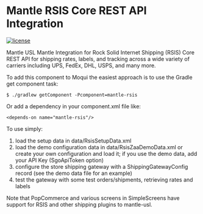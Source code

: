 # Mantle RSIS Core REST API Integration

[![license](http://img.shields.io/badge/license-CC0%201.0%20Universal-blue.svg)](https://github.com/moqui/mantle-rsis/blob/master/LICENSE.md)

Mantle USL Mantle Integration for Rock Solid Internet Shipping (RSIS) Core REST API for shipping rates, labels, and tracking across a wide 
variety of carriers including UPS, FedEx, DHL, USPS, and many more.

To add this component to Moqui the easiest approach is to use the Gradle get component task:

    $ ./gradlew getComponent -Pcomponent=mantle-rsis

Or add a dependency in your component.xml file like:

    <depends-on name="mantle-rsis"/>

To use simply:

1. load the setup data in data/RsisSetupData.xml
2. load the demo configuration data in data/RsisZaaDemoData.xml or create your own configuration and load it; if you use the demo data, add your API Key (SgoApiToken option)
3. configure the store shipping gateway with a ShippingGatewayConfig record (see the demo data file for an example)
4. test the gateway with some test orders/shipments, retrieving rates and labels

Note that PopCommerce and various screens in SimpleScreens have support for RSIS and other shipping plugins to mantle-usl.
